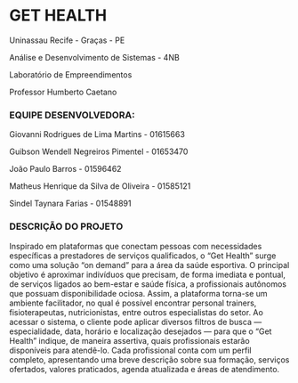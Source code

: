 # GET HEALTH

Uninassau Recife - Graças - PE

Análise e Desenvolvimento de Sistemas - 4NB

Laboratório de Empreendimentos

Professor Humberto Caetano


### EQUIPE DESENVOLVEDORA:

Giovanni Rodrigues de Lima Martins - 01615663

Guibson Wendell Negreiros Pimentel - 01653470

João Paulo Barros - 01596462

Matheus Henrique da Silva de Oliveira - 01585121

Sindel Taynara Farias - 01548891


### DESCRIÇÃO DO PROJETO
Inspirado em plataformas que conectam pessoas com necessidades específicas a prestadores de
serviços qualificados, o “Get Health” surge como uma solução “on demand” para a área da saúde
esportiva. O principal objetivo é aproximar indivíduos que precisam, de forma imediata e pontual,
de serviços ligados ao bem-estar e saúde física, a profissionais autônomos que possuam
disponibilidade ociosa. Assim, a plataforma torna-se um ambiente facilitador, no qual é possível
encontrar personal trainers, fisioterapeutas, nutricionistas, entre outros especialistas do setor.
Ao acessar o sistema, o cliente pode aplicar diversos filtros de busca — especialidade, data,
horário e localização desejados — para que o “Get Health” indique, de maneira assertiva, quais
profissionais estarão disponíveis para atendê-lo. Cada profissional conta com um perfil completo,
apresentando uma breve descrição sobre sua formação, serviços ofertados, valores praticados,
agenda atualizada e áreas de atendimento.
